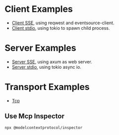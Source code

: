 # Client Examples

- [Client SSE](clients/src/sse.rs), using reqwest and eventsource-client.
- [Client stdio](clients/src/std_io.rs), using tokio to spawn child process.


# Server Examples

- [Server SSE](clients/src/axum.rs), using axum as web server. 
- [Server stdio](clients/src/std_io.rs), using tokio async io. 


# Transport Examples

- [Tcp](transport/src/tcp.rs)

## Use Mcp Inspector
```sh
npx @modelcontextprotocol/inspector
```